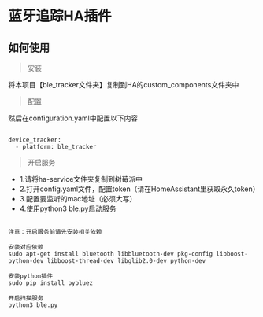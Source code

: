  # 蓝牙追踪HA插件

 ## 如何使用

> 安装

 将本项目【ble_tracker文件夹】复制到HA的custom_components文件夹中

> 配置

 然后在configuration.yaml中配置以下内容

```

device_tracker:
  - platform: ble_tracker

```

> 开启服务
- 1.请将ha-service文件夹复制到树莓派中
- 2.打开config.yaml文件，配置token（请在HomeAssistant里获取永久token）
- 3.配置要监听的mac地址（必须大写）
- 4.使用python3 ble.py启动服务

```

注意：开启服务前请先安装相关依赖

安装对应依赖
sudo apt-get install bluetooth libbluetooth-dev pkg-config libboost-python-dev libboost-thread-dev libglib2.0-dev python-dev

安装python插件
sudo pip install pybluez

开启扫描服务
python3 ble.py

```

